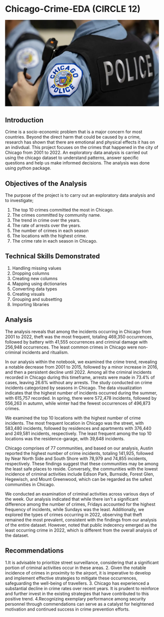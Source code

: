 # Chicago-Crime-EDA (CIRCLE 12)
![](chicagopd.webp)

## Introduction
Crime is a socio-economic problem that is a major concern for most countries. Beyond the direct harm that could be caused by a crime, research has shown that there are emotional and physical effects it has on an indivdual. This project focuses on the crimes that happened in the city of Chicago from 2001 to 2022.
An exploratory data analysis is carried out using the chicago dataset to understand patterns, answer specific questions and help us make informed decisions.
The analysis was done using python package.

## Objectives of the Analysis
The purpose of the project is to carry out an exploratory data analysis and to investigate;
1.	The top 10 crimes committed the most in Chicago.
2.	The crimes committed by community name.
3.	The trend in crime over the years.
4.	The rate of arrests over the years.
5.	The number of crimes in each season
6.	The locations with the highest crime.
7.	The crime rate in each season in Chicago.


## Technical Skills Demonstrated
1. Handling missing values
2. Dropping columns
3. Creating new columns
4. Mapping using dictionaries
5. Converting data types
6. Creating visuals
7. Grouping and subsetting 
8. Importing libraries

## Analysis
The analysis reveals that among the incidents occurring in Chicago from 2001 to 2022, theft was the most frequent, totaling 469,350 occurrences, followed by battery with 41,555 occurrences and criminal damage with 256,948 occurrences. The least common crimes in Chicago were non-criminal incidents and ritualism.

In our analysis within the notebook, we examined the crime trend, revealing a notable decrease from 2001 to 2015, followed by a minor increase in 2016, and then a persistent decline until 2022. Among all the criminal incidents recorded in Chicago during this timeframe, arrests were made in 73.4% of cases, leaving 26.6% without any arrests.
The study conducted on crime incidents categorized by seasons in Chicago.
The data visualization indicates that the highest number of incidents occurred during the summer, with 615,757 recorded. In spring, there were 572,478 incidents, followed by 556,263 in autumn, while winter had the fewest occurrences of 496,873 crimes.

We examined the top 10 locations with the highest number of crime incidents. The most frequent location in Chicago was the street, with 583,480 incidents, followed by residences and apartments with 376,440 and 249,581 incidents, respectively. The least frequent among the top 10 locations was the residence-garage, with 39,648 incidents.

Chicago comprises of 77 communities, and based on our analysis, Austin reported the highest number of crime incidents, totaling 141,925, followed by Near North Side and South Shore with 78,979 and 74,855 incidents, respectively. These findings suggest that these communities may be among the least safe places to reside. Conversely, the communities with the lowest incidence of criminal activities include Edison Park, Burnside, Forest Glen, Hegewisch, and Mount Greenwood, which can be regarded as the safest communities in Chicago.

We conducted an examination of criminal activities across various days of the week. Our analysis indicated that while there isn't a significant difference among the number of crimes, Fridays accounted for the highest frequency of incidents, while Sundays was the least. 
Additionally, we explored the types of crimes occurring in 2022, observing that theft remained the most prevalent, consistent with the findings from our analysis of the entire dataset. However, noted that public indecency emerged as the least occurring crime in 2022, which is different from the overall analysis of the dataset.


## Recommendations
1.It is advisable to prioritize street surveillance, considering that a significant portion of criminal activities occur in these areas.
2. Given the notable incidence of crimes in proximity to the airport, it is imperative to develop and implement effective strategies to mitigate these occurrences, safeguarding the well-being of travellers.
3. Chicago has experienced a substantial decline in crime rates over recent years. It is prudent to reinforce and further invest in the existing strategies that have contributed to this positive trend. 4.Recognizing exemplary performance among security personnel through commendations can serve as a catalyst for heightened motivation and continued success in crime prevention efforts.

